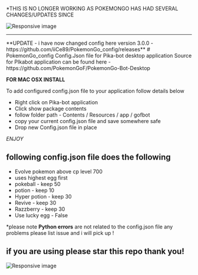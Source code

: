 
*THIS IS NO LONGER WORKING AS POKEMONGO HAS HAD SEVERAL CHANGES/UPDATES SINCE

<img src="https://cdn0.iconfinder.com/data/icons/pokemon-go-vol-2/135/_Ultra_Ball-128.png" class="img-responsive" alt="Responsive image">
<hr>
**UPDATE - i have now changed config here version 3.0.0 - https://github.com/iiCe89/PokemonGo_config/releases**
# PokemonGo_config
Config.Json file for Pika-bot desktop application
Source for PIkabot application can be found here - https://github.com/PokemonGoF/PokemonGo-Bot-Desktop

**FOR MAC OSX INSTALL**

To add configured config.json file to your application follow details below

<ul>
<li>Right click on Pika-bot application</li>
<li>Click show package contents</li>
<li>follow folder path - Contents / Resources / app / gofbot</li>
<li>copy your current config.json file and save somewhere safe</li>
<li>Drop new Config.json file in place</li>
</ul>

*ENJOY*

<h2>following config.json file does the following</h2>

<ul>
<li>Evolve pokemon above cp level 700</li>
<li>uses highest egg first</li>
<li>pokeball - keep 50</li>
<li>potion - keep 10</li>
<liSuper potion - keep 20</li>
<li>Hyper potion - keep 30</li>
<li>Revive - keep 30</li>
<li>Razzberry - keep 30</li>
<li>Use lucky egg - False</li>
</ul>

*please note <strong>Python errors</strong> are not related to the config.json file any problems please list issue and i will pick up ! 
<h2>if you are using please star this repo thank you!</h2>
<img src="https://cdn0.iconfinder.com/data/icons/pokemon-go-vol-2/135/_pikachu-256.png" class="img-responsive" alt="Responsive image">
